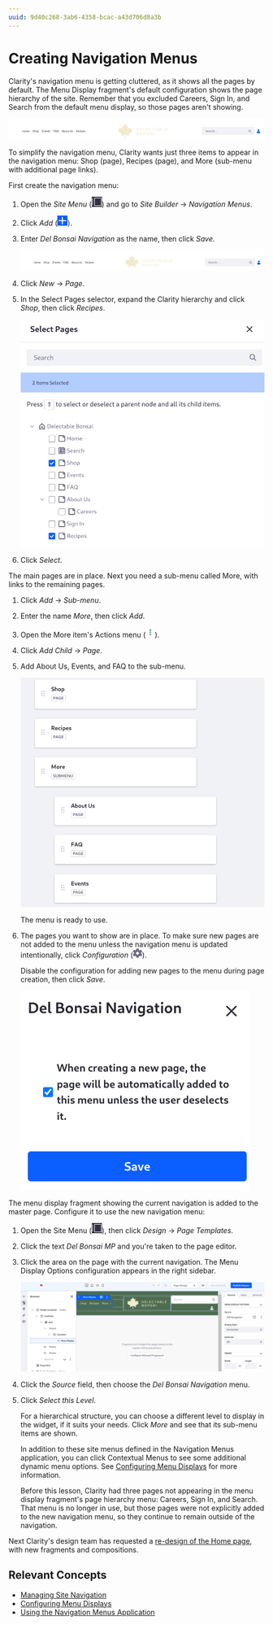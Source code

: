 ```yaml
---
uuid: 9d40c268-3ab6-4358-bcac-a43d706d8a3b
---
```

# Creating Navigation Menus

<!-- We could also create a nav menu fragment for the footer: if the user is signed in show some account links like cart, profile, lists, otherwise show the pages hierarchy-->

Clarity's navigation menu is getting cluttered, as it shows all the pages by default. The Menu Display fragment's default configuration shows the page hierarchy of the site. Remember that you excluded Careers, Sign In, and Search from the default menu display, so those pages aren't showing.

![The default navigation menu displays the site's pages.](./creating-navigation-menus/images/01.png)

To simplify the navigation menu, Clarity wants just three items to appear in the navigation menu: Shop (page), Recipes (page), and More (sub-menu with additional page links).

<!-- Notes from outline/meeting w/Evan and Mateo: Linking to DPTs, external URLs are benefits (of having readers create a custom nav menu), etc. Look and feel customization as well (ADTs)-->

<!-- Now that we're Clarity, it should probably be Home, Products, FAQ, Events with About Us and Careers under the More menu. -Rich -->

First create the navigation menu:

1. Open the *Site Menu* (![Site Menu](../../images/icon-product-menu.png)) and go to _Site Builder_ &rarr; _Navigation Menus_.

1. Click *Add* (![Add Button](../../images/icon-add.png)).

1. Enter _Del Bonsai Navigation_ as the name, then click _Save_.

   ![Add some elements to the new navigation menu.](./creating-navigation-menus/images/01.png)

1. Click _New_ &rarr; _Page_.

1. In the Select Pages selector, expand the Clarity hierarchy and click _Shop_, then click _Recipes_.

   ![Add the Shop and Recipes pages to the navigation menu.](./creating-navigation-menus/images/02.png)

1. Click _Select_.

The main pages are in place. Next you need a sub-menu called More, with links to the remaining pages.

1. Click _Add_ &rarr; _Sub-menu_.

1. Enter the name _More_, then click _Add_.

1. Open the More item's Actions menu (![Actions](../../images/icon-actions.png)).

1. Click _Add Child_ &rarr; _Page_.

1. Add About Us, Events, and FAQ to the sub-menu.

   ![About Us, Events, and FAQ are in the sub-menu.](./creating-navigation-menus/images/03.png)

   The menu is ready to use.

1. The pages you want to show are in place. To make sure new pages are not added to the menu unless the navigation menu is updated intentionally, click *Configuration* (![Cog](../../images/icon-cog3.png)).

   Disable the configuration for adding new pages to the menu during page creation, then click _Save_.

   <!--If this configuration text is changed it will require a new screenshot: see https://liferay.slack.com/archives/CL9RTSZ52/p1695737943028559 -->

   ![Don't let users add pages to the menu during page creation.](./creating-navigation-menus/images/05.png)

The menu display fragment showing the current navigation is added to the master page. Configure it to use the new navigation menu:

1. Open the Site Menu (![Product Menu](../../images/icon-product-menu.png)), then click _Design_ &rarr; _Page Templates_.

1. Click the text _Del Bonsai MP_ and you're taken to the page editor.

1. Click the area on the page with the current navigation. The Menu Display Options configuration appears in the right sidebar.

   ![Configure the menu display fragment's options.](./creating-navigation-menus/images/04.png)

1. Click the _Source_ field, then choose the _Del Bonsai Navigation_ menu.

1. Click _Select this Level_. 

   For a hierarchical structure, you can choose a different level to display in the widget, if it suits your needs. Click _More_ and see that its sub-menu items are shown.

   In addition to these site menus defined in the Navigation Menus application, you can click Contextual Menus to see some additional dynamic menu options. See [Configuring Menu Displays](https://learn.liferay.com/en/w/dxp/site-building/site-navigation/configuring-menu-displays) for more information.

   Before this lesson, Clarity had three pages not appearing in the menu display fragment's page hierarchy menu: Careers, Sign In, and Search. That menu is no longer in use, but those pages were not explicitly added to the new navigation menu, so they continue to remain outside of the navigation.

Next Clarity's design team has requested a [re-design of the Home page](./designing-the-home-page.md), with new fragments and compositions.

## Relevant Concepts

* [Managing Site Navigation](https://learn.liferay.com/en/w/dxp/site-building/site-navigation/managing-site-navigation)
* [Configuring Menu Displays](https://learn.liferay.com/en/w/dxp/site-building/site-navigation/configuring-menu-displays)
* [Using the Navigation Menus Application](https://learn.liferay.com/en/w/dxp/site-building/site-navigation/using-the-navigation-menus-application)
